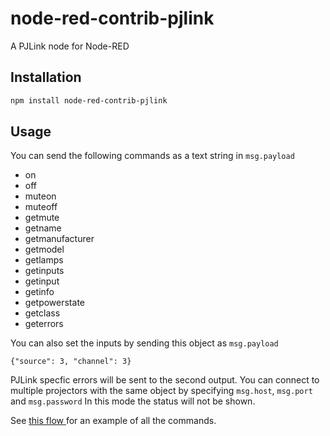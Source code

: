# node-red-contrib-pjlink
A PJLink node for Node-RED

## Installation

```bash
npm install node-red-contrib-pjlink
```

## Usage

You can send the following commands as a text string in <code>msg.payload</code>

- on
- off
- muteon
- muteoff
- getmute
- getname
- getmanufacturer
- getmodel
- getlamps
- getinputs
- getinput
- getinfo
- getpowerstate
- getclass
- geterrors


You can also set the inputs by sending this object as <code>msg.payload</code>

<code>{"source": 3, "channel": 3}</code>

PJLink specfic errors will be sent to the second output.
You can connect to multiple projectors with the same object by specifying `msg.host`, `msg.port` and `msg.password` In this mode the status will not be shown.

See <a href="http://flows.nodered.org/flow/f9b28307c3841f6ef1e6">this flow </a>for an example of all the commands.
